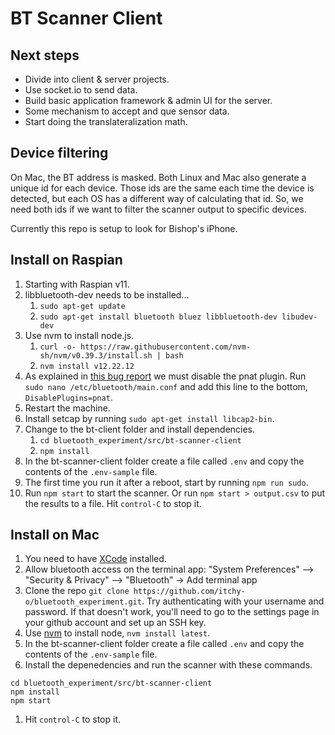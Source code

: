 

# BT Scanner Client

## Next steps

+ Divide into client & server projects.
+ Use socket.io to send data.
+ Build basic application framework & admin UI for the server.
+ Some mechanism to accept and que sensor data.
+ Start doing the translateralization math.


## Device filtering

On Mac, the BT address is masked. Both Linux and Mac also generate a unique id for each device. Those ids are the same each time the device is detected, but each OS has a different way of calculating that id. So, we need both ids if we want to filter the scanner output to specific devices.

Currently this repo is setup to look for Bishop's iPhone.


## Install on Raspian

1. Starting with Raspian v11.
2. libbluetooth-dev needs to be installed...
   1. `sudo apt-get update`
   2. `sudo apt-get install bluetooth bluez libbluetooth-dev libudev-dev`
3. Use nvm to install node.js.
   1. `curl -o- https://raw.githubusercontent.com/nvm-sh/nvm/v0.39.3/install.sh | bash`
   2. `nvm install v12.22.12`
4. As explained in [this bug report](https://bugs.debian.org/cgi-bin/bugreport.cgi?bug=690749) we must disable the pnat plugin. Run `sudo nano /etc/bluetooth/main.conf` and add this line to the bottom, `DisablePlugins=pnat`.
5. Restart the machine.
6. Install setcap by running `sudo apt-get install libcap2-bin`.
7. Change to the bt-client folder and install dependencies.
   1. `cd bluetooth_experiment/src/bt-scanner-client`
   2. `npm install`
8. In the bt-scanner-client folder create a file called `.env` and copy the contents of the `.env-sample` file.
9. The first time you run it after a reboot, start by running `npm run sudo`.
10. Run `npm start` to start the scanner. Or run `npm start > output.csv` to put the results to a file. Hit `control-C` to stop it.

## Install on Mac

1. You need to have [XCode](https://itunes.apple.com/ca/app/xcode/id497799835?mt=12) installed.
2. Allow bluetooth access on the terminal app: "System Preferences" —> "Security & Privacy" —> "Bluetooth" -> Add terminal app
3. Clone the repo `git clone https://github.com/itchy-o/bluetooth_experiment.git`. Try authenticating with your username and password. If that doesn't work, you'll need to go to the settings page in your github account and set up an SSH key.
4. Use [nvm](https://www.freecodecamp.org/news/node-version-manager-nvm-install-guide/) to install node, `nvm install latest`.
5. In the bt-scanner-client folder create a file called `.env` and copy the contents of the `.env-sample` file.
5. Install the depenedencies and run the scanner with these commands.
```
cd bluetooth_experiment/src/bt-scanner-client
npm install
npm start
```
1. Hit `control-C` to stop it.
